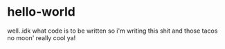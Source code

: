 # hello-world

well..idk what code is to be written so i'm writing this shit
and those tacos no moon' really cool ya!

